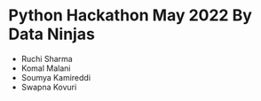 # Python Hackathon May 2022 By Data Ninjas
- Ruchi Sharma
- Komal Malani
- Soumya Kamireddi
- Swapna Kovuri
